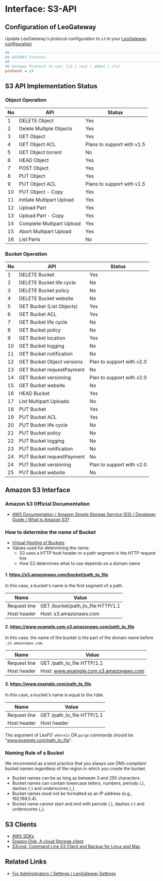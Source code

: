 # Interface: S3-API
## Configuration of LeoGateway

Update LeoGateway's protocol configuration to `s3` in your [LeoGateway configuration](https://github.com/leo-project/leofs/blob/1.3.2.1/apps/leo_gateway/priv/leo_gateway.conf)

```ini
## --------------------------------------------------------------------
## GATEWAY Protocol
## --------------------------------------------------------------------
## Gateway Protocol to use: [s3 | rest | embed | nfs]
protocol = s3
```

## S3 API Implementation Status
### Object Operation

| No | API | Status |
|----|-----|--------|
| 1  | DELETE Object | Yes |
| 2  | Delete Multiple Objects | Yes |
| 3  | GET Object | Yes |
| 4  | GET Object ACL | Plans to support with v1.5 |
| 5  | GET Object torrent | No |
| 6  | HEAD Object | Yes |
| 7  | POST Object | Yes |
| 8  | PUT Object | Yes |
| 9  | PUT Object ACL | Plans to support with v1.5 |
| 10 | PUT Object - Copy | Yes |
| 11 | Initiate Multipart Upload | Yes |
| 12 | Upload Part | Yes |
| 13 | Upload Part - Copy | Yes |
| 14 | Complete Multipart Upload | Yes |
| 15 | Abort Multipart Upload | Yes |
| 16 | List Parts | No |

### Bucket Operation

| No | API | Status |
|----|-----|--------|
| 1 | DELETE Bucket | Yes |
| 2 | DELETE Bucket life cycle | No |
| 3 | DELETE Bucket policy | No |
| 4 | DELETE Bucket website | No |
| 5 | GET Bucket (List Objects) | Yes |
| 6 | GET Bucket ACL | Yes |
| 7 | GET Bucket life cycle | No |
| 8 | GET Bucket policy | No |
| 9 | GET Bucket location | Yes |
| 10 | GET Bucket logging | No |
| 11 | GET Bucket notification | No |
| 12 | GET Bucket Object versions | Plan to support with v2.0 |
| 13 | GET Bucket requestPayment | No |
| 14 | GET Bucket versioning | Plan to support with v2.0 |
| 15 | GET Bucket website | No |
| 16 | HEAD Bucket | Yes |
| 17 | List Multipart Uploads | No |
| 18 | PUT Bucket | Yes |
| 19 | PUT Bucket ACL | Yes |
| 20 | PUT Bucket life cycle | No |
| 21 | PUT Bucket policy | No |
| 22 | PUT Bucket logging | No |
| 23 | PUT Bucket notification | No |
| 24 | PUT Bucket requestPayment | No |
| 24 | PUT Bucket versioning | Plan to support with v2.0 |
| 25 | PUT Bucket website | No |

## Amazon S3 Interface
### Amazon S3 Official Documentation

* [AWS Documentation / Amazon Simple Storage Service (S3) / Developer Guide / What Is Amazon S3?](https://docs.aws.amazon.com/AmazonS3/latest/dev/Welcome.html)

### How to determine the name of Bucket

* [Virtual Hosting of Buckets](https://docs.aws.amazon.com/AmazonS3/latest/dev/VirtualHosting.html)
* Values used for determining the name:
	* S3 uses a HTTP host header or a path segment in the HTTP request line
	* How S3 determines what to use depends on a domain name

#### 1. https://s3.amazonaws.com/bucket/path_to_file

In this case, a bucket's name is the first segment of a path.


| Name | Value |
|------|-------|
| Request line | GET /bucket/path_to_file HTTP/1.1 |
| Host header| Host: s3.amazonaws.com |


#### 2. https://www.example.com.s3.amazonaws.com/path_to_file

In this case, the name of the bucket is the part of the domain name before `.s3.amazonaws.com`.

| Name | Value |
|------|-------|
| Request line | GET /path_to_file HTTP/1.1 |
| Host header| Host: www.example.com.s3.amazonaws.com |


#### 3. https://www.example.com/path_to_file

In this case, a bucket's name is equal to the `FQDN`.

| Name | Value |
|------|-------|
| Request line | GET /path_to_file HTTP/1.1 |
| Host header | Host header |

The argument of LeoFS’ `whereis` OR `purge` commands should be "www.example.com/path_to_file".


### Naming Rule of a Bucket

We recommend as a best practice that you always use DNS-compliant bucket names regardless of the region in which you create the bucket.

* Bucket names can be as long as between 3 and 255 characters.
* Bucket names can contain lowercase letters, numbers, periods (.), dashes (-) and underscores (_).
* Bucket names must not be formatted as an IP address (e.g., 192.168.5.4).
* Bucket name cannot start and end with periods (.), dashes (-) and underscores (_).

## S3 Clients

* [AWS SDKs](https://aws.amazon.com/tools/)
* [Dragon Disk, A cloud Storage client](http://www.s3-client.com/)
* [S3cmd, Command Line S3 Client and Backup for Linux and Mac](http://s3tools.org/s3cmd)


## Related Links

* [For Administrators / Settings / LeoGateway Settings](/admin/settings/leo_gateway.md)
